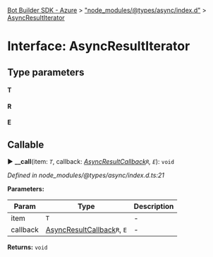 [Bot Builder SDK - Azure](../README.md) > ["node_modules/@types/async/index.d"](../modules/_node_modules__types_async_index_d_.md) > [AsyncResultIterator](../interfaces/_node_modules__types_async_index_d_.asyncresultiterator.md)



# Interface: AsyncResultIterator

## Type parameters
#### T 
#### R 
#### E 
## Callable
► **__call**(item: *`T`*, callback: *[AsyncResultCallback](_node_modules__types_async_index_d_.asyncresultcallback.md)`R`, `E`*): `void`



*Defined in node_modules/@types/async/index.d.ts:21*



**Parameters:**

| Param | Type | Description |
| ------ | ------ | ------ |
| item | `T`   |  - |
| callback | [AsyncResultCallback](_node_modules__types_async_index_d_.asyncresultcallback.md)`R`, `E`   |  - |





**Returns:** `void`





